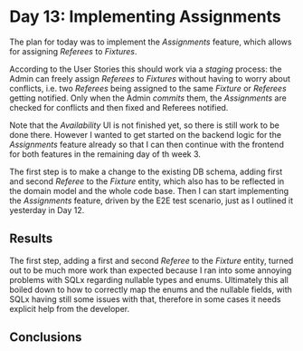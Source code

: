# Day 13: Implementing Assignments

The plan for today was to implement the *Assignments* feature, which allows for assigning *Referees* to *Fixtures*.

According to the User Stories this should work via a *staging* process: the Admin can freely assign *Referees* to *Fixtures* without having to worry about conflicts, i.e. two *Referees* being assigned to the same *Fixture* or *Referees* getting notified. Only when the Admin *commits* them, the *Assignments* are checked for conflicts and then fixed and Referees notified.

Note that the *Availability* UI is not finished yet, so there is still work to be done there. However I wanted to get started on the backend logic for the *Assignments* feature already so that I can then continue with the frontend for both features in the remaining day of th week 3.

The first step is to make a change to the existing DB schema, adding first and second *Referee* to the *Fixture* entity, which also has to be reflected in the domain model and the whole code base.
Then I can start implementing the *Assignments* feature, driven by the E2E test scenario, just as I outlined it yesterday in Day 12.

## Results

The first step, adding a first and second *Referee* to the *Fixture* entity, turned out to be much more work than expected because I ran into some annoying problems with SQLx regarding nullable types and enums. Ultimately this all boiled down to how to correctly map the enums and the nullable fields, with SQLx having still some issues with that, therefore in some cases it needs explicit help from the developer.

## Conclusions